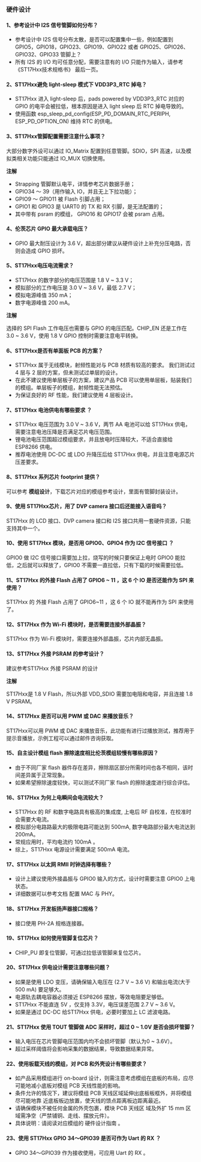 ### 硬件设计

#### 1、参考设计中 I2S 信号管脚如何分布？

- 参考设计中 I2S 信号分布太散，是否可以配置集中⼀些，例如配置到 GPIO5，GPIO18，GPIO23、GPIO19、GPIO22 或者 GPIO25、GPIO26、GPIO32、GPIO33 管脚上？
- 所有 I2S 的 I/O 均可任意分配，需要注意有的 I/O 只能作为输⼊，请参考 《ST17Hxx技术规格书》 最后⼀⻚。

#### 2、ST17Hxx避免 light-sleep 模式下 VDD3P3_RTC 掉电？

- ST17Hxx 进⼊ light-sleep 后，pads powered by VDD3P3_RTC 对应的 GPIO 的电平会被拉低，根本原因是进⼊ light sleep 后 RTC 掉电导致的。
- 使⽤函数 esp_sleep_pd_config(ESP_PD_DOMAIN_RTC_PERIPH, ESP_PD_OPTION_ON) 维持 RTC 的供电。

#### 3、ST17Hxx管脚配置需要注意什么事项？

大部分数字外设可以通过 IO_Matrix 配置到任意管脚。SDIO，SPI 高速，以及模拟类相关功能只能通过 IO_MUX 切换使用。

**注解**

- Strapping 管脚默认电平，详情参考芯片数据手册；
- GPIO34 〜 39（⽤作输⼊ IO，并且无上下拉功能）；
- GPIO9 〜 GPIO11 被 Flash 引脚占⽤；
- GPIO1 和 GPIO3 是 UART0 的 TX 和 RX 引脚，是⽆法配置的；
- 其中带有 psram 的模组， GPIO16 和 GPIO17 会被 psram 占⽤。

#### 4、伦茨芯片 GPIO 最大承载电压？

- GPIO 最大耐压设计为 3.6 V，超出部分建议从硬件设计上补充分压电路，否则会造成 GPIO 损坏。

#### 5、ST17Hxx电压电流需求？

- ST17Hxx 的数字部分的电压范围是 1.8 V ~ 3.3 V；
- 模拟部分的⼯作电压是 3.0 V ~ 3.6 V，最低 2.7 V；
- 模拟电源峰值 350 mA；
- 数字电源峰值 200 mA。

**注解**

选择的 SPI Flash ⼯作电压也需要与 GPIO 的电压匹配。CHIP_EN 还是⼯作在 3.0 ~ 3.6 V，使⽤ 1.8 V GPIO 控制时需要注意电平转换。

#### 6、ST17Hxx是否有单面板 PCB 的方案？

- ST17Hxx 属于无线模块，射频性能对与 PCB 材质有较高的要求。 我们测试过 4 层与 2 层的方案，但未测试过单层的设计。
- 在此不建议使用单层板子的方案，建议产品 PCB 可以使用单层板，贴装我们的模组。单层板子的模组，射频性能无法预估。
- 为保证良好的 RF 性能，我们建议使用 4 层板设计。

#### 7、ST17Hxx 电池供电有哪些要求 ？

- ST17Hxx 电压范围为 3.0 V ~ 3.6 V，两节 AA 电池可以给 ST17Hxx 供电，需要注意电池压降是否满足芯片电压范围。
- 锂电池电压范围超过模组要求，并且放电时压降较⼤，不适合直接给 ESP8266 供电。
- 推荐电池使⽤ DC-DC 或 LDO 升降压后给 ST17Hxx 供电，并且注意电源芯片压差要求。

#### 8、ST17Hxx 系列芯片 footprint 提供？

可以参考 **模组设计**，下载芯片对应的模组参考设计，里面有管脚封装设计。

#### 9、使用 ST17Hxx芯片，用了 DVP camera 接口后还能接入语音吗？

ST17Hxx 的 LCD 接口、DVP camera 接口和 I2S 接口共用一套硬件资源，只能支持其中一个。

#### 10、使用 ST17Hxx 模块，是否用 GPIO0、GPIO4 作为 I2C 信号接口 ？

GPIO0 做 I2C 信号接口需要加上拉，烧写的时候只要保证上电时 GPIO0 能拉低，之后就可以释放了，GPIO0 不需要一直拉低，只有下载的时候需要拉低。

#### 11、ST17Hxx 的外接 Flash 占用了 GPIO6 ~ 11 ，这 6 个 IO 是否还能作为 SPI 来使用？

ST17Hxx 的 外接 Flash 占用了 GPIO6~11 ，这 6 个 IO 就不能再作为 SPI 来使用了。

#### 12、ST17Hxx 作为 Wi-Fi 模块时，是否需要连接外部晶振？

ST17Hxx 作为 Wi-Fi 模块时，需要连接外部晶振，芯片内部无晶振。

#### 13、ST17Hxx 外接 PSRAM 的参考设计？

建议参考ST17Hxx 外接 PSRAM 的设计

**注解**

ST17Hxx是 1.8 V Flash，所以外部 VDD_SDIO 需要加电阻和电容，并且连接 1.8 V PSRAM。

#### 14、ST17Hxx 是否可以用 PWM 或 DAC 来播放音乐？

ST17Hxx可以用 PWM 或 DAC 来播放音乐，此功能有进行过播放测试，推荐用于提示音播放，示例工程可以通过邮件咨询获取。

#### 15、自主设计模组 flash 擦除速度相比伦茨模组较慢有哪些原因？

- 由于不同厂家 flash 器件存在差异，擦除扇区部分所需时间也各不相同，该时间差异属于正常现象。
- 如果希望擦除速度较快，可以测试不同厂家 flash 的擦除速度进行综合评估。

#### 16、ST17Hxx 为何上电瞬间会电流较大？

- ST17Hxx 的 RF 和数字电路具有极⾼的集成度, 上电后 RF ⾃校准，在校准时会需要⼤电流。
- 模拟部分电路路最⼤的极限电路可能达到 500mA, 数字电路部分最⼤电流达到 200mA。
- 常规应用时，平均电流约 100mA 。
- 综上，ST17Hxx 电源设计需要满足 500mA 电流。

#### 17、ST17Hxx 以太网 RMII 时钟选择有哪些？

- 设计上建议使用外接晶振与 GPIO0 输入的方式，设计时需要注意 GPIO0 上电状态。
- 详细数据可以参考文档 配置 MAC 与 PHY。

#### 18、ST17Hxx 开发板扬声器接口规格？

- 接口使用 PH-2A 规格连接器。

#### 19、ST17Hxx 如何使用管脚复位芯片？

- CHIP_PU 即复位管脚，可通过拉低该管脚来复位芯片。

#### 20、ST17Hxx 供电设计需要注意哪些问题？

- 如果是使⽤ LDO 变压，请确保输⼊电压在 (2.7 V ~ 3.6 V) 和输出电流(大于 500 mA) 要⾜够⼤。
- 电源轨去耦电容器必须接近 ESP8266 摆放，等效电阻要⾜够低。
- ST17Hxx 不能直连 5V ，仅支持 3.3V，电压误差范围 2.7 V ~ 3.6 V。
- 如果是通过 DC-DC 给ST17Hxx 供电，必要时要加上 LC 滤波电路。

#### 21、ST17Hxx 使用 TOUT 管脚做 ADC 采样时，超过 0 ~ 1.0V 是否会损坏管脚？

- 输入电压在芯片管脚电压范围内均不会损坏管脚（默认为0 ~ 3.6V）。
- 超过采样阈值将会影响采集的数据结果，导致数据结果异常。

#### 22、使用板载天线的模组，对 PCB 和外壳设计有哪些要求？

- 如产品采⽤模组进⾏ on-board 设计，则需注意考虑模组在底板的布局，应尽可能地减⼩底板对模组 PCB 天线性能的影响。
- 条件允许的情况下，建议将模组 PCB 天线区域延伸出底板板框外，并将模组尽可能地靠 近底板板边放置，使天线的馈点距离板边距离最近。
- 请确保模块不被任何⾦属的外壳包裹，模块 PCB 天线区 域及外扩 15 mm 区域需净空（严禁铺铜、⾛线、摆放元件）。
- 具体说明：请阅读对应模组的 硬件设计指南 。

#### 23、使用 ST17Hxx  GPIO 34～GPIO39 是否可作为 Uart 的 RX ？

- GPIO 34～GPIO39 作为接收使用，可应用 Uart 的 RX 。

